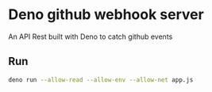 # Deno github webhook server

An API Rest built with Deno to catch github events

## Run

```sh
deno run --allow-read --allow-env --allow-net app.js
```
